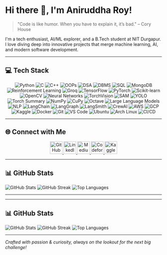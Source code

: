# Hi there 👋, I'm Aniruddha Roy!

> "Code is like humor. When you have to explain it, it’s bad." – Cory House

I'm a tech enthusiast, AI/ML explorer, and a B.Tech student at NIT Durgapur. I love diving deep into innovative projects that merge machine learning, AI, and modern software development.

---

## 💻 Tech Stack

<div align="center">
  <!-- Programming Languages & Fundamentals -->
  <img src="https://img.shields.io/badge/Python-3670A0?style=for-the-badge&logo=python&logoColor=ffdd54" alt="Python"/>
  <img src="https://img.shields.io/badge/C-00599C?style=for-the-badge&logo=c&logoColor=white" alt="C"/>
  <img src="https://img.shields.io/badge/C++-00599C?style=for-the-badge&logo=c%2B%2B&logoColor=white" alt="C++"/>
  <img src="https://img.shields.io/badge/OOPs-007ACC?style=for-the-badge&logo=cplusplus&logoColor=white" alt="OOPs"/>
  <img src="https://img.shields.io/badge/DSA-FF5733?style=for-the-badge" alt="DSA"/>
  <img src="https://img.shields.io/badge/DBMS-003399?style=for-the-badge" alt="DBMS"/>
  <img src="https://img.shields.io/badge/SQL-4479A1?style=for-the-badge&logo=MySQL&logoColor=white" alt="SQL"/>
  <img src="https://img.shields.io/badge/MongoDB-4EA94B?style=for-the-badge&logo=mongodb&logoColor=white" alt="MongoDB"/>
  <img src="https://img.shields.io/badge/Reinforcement_Learning-9B59B6?style=for-the-badge" alt="Reinforcement Learning"/>
  <img src="https://img.shields.io/badge/Groq-1C1C1C?style=for-the-badge" alt="Groq"/>

  <!-- AI/ML Tools & Frameworks -->
  <img src="https://img.shields.io/badge/TensorFlow-F0992A?style=for-the-badge&logo=tensorflow&logoColor=white" alt="TensorFlow"/>
  <img src="https://img.shields.io/badge/PyTorch-EE4C2C?style=for-the-badge&logo=pytorch&logoColor=white" alt="PyTorch"/>
  <img src="https://img.shields.io/badge/Scikit--learn-F7931E?style=for-the-badge&logo=scikit-learn&logoColor=white" alt="Scikit-learn"/>
  <img src="https://img.shields.io/badge/OpenCV-5C3EE8?style=for-the-badge&logo=opencv&logoColor=white" alt="OpenCV"/>
  <img src="https://img.shields.io/badge/Neural_Networks-007ACC?style=for-the-badge&logo=ai&logoColor=white" alt="Neural Networks"/>
  <img src="https://img.shields.io/badge/TorchVision-EE4C2C?style=for-the-badge&logo=pytorch&logoColor=white" alt="TorchVision"/>
  <img src="https://img.shields.io/badge/SAM-4285F4?style=for-the-badge&logo=&logoColor=white" alt="SAM"/>
  <img src="https://img.shields.io/badge/YOLO-E44D26?style=for-the-badge&logo=&logoColor=white" alt="YOLO"/>
  <img src="https://img.shields.io/badge/Torch_Summary-EE4C2C?style=for-the-badge&logo=pytorch&logoColor=white" alt="Torch Summary"/>
  <img src="https://img.shields.io/badge/NumPy-013243?style=for-the-badge&logo=numpy&logoColor=white" alt="NumPy"/>
  <img src="https://img.shields.io/badge/CuPy-FF69B4?style=for-the-badge&logo=python&logoColor=white" alt="CuPy"/>
  <img src="https://img.shields.io/badge/Octave-FC4C02?style=for-the-badge&logo=gnu-octave&logoColor=white" alt="Octave"/>
  <img src="https://img.shields.io/badge/Large%20Language%20Models-FF6600?style=for-the-badge" alt="Large Language Models"/>
  <img src="https://img.shields.io/badge/NLP-9C27B0?style=for-the-badge" alt="NLP"/>
  
  <!-- AI/ML Frameworks & Community Tools -->
  <img src="https://img.shields.io/badge/LangChain-FFB400?style=for-the-badge&logo=langchain&logoColor=black" alt="LangChain"/>
  <img src="https://img.shields.io/badge/LangGraph-007ACC?style=for-the-badge&logo=&logoColor=white" alt="LangGraph"/>
  <img src="https://img.shields.io/badge/LangSmith-2496ED?style=for-the-badge&logo=&logoColor=white" alt="LangSmith"/>
  <img src="https://img.shields.io/badge/CrewAI-00AEEF?style=for-the-badge&logo=&logoColor=white" alt="CrewAI"/>

  <!-- Cloud & Platforms -->
  <img src="https://img.shields.io/badge/AWS-232F3E?style=for-the-badge&logo=amazon-aws&logoColor=white" alt="AWS"/>
  <img src="https://img.shields.io/badge/GCP-4285F4?style=for-the-badge&logo=google-cloud&logoColor=white" alt="GCP"/>
  <img src="https://img.shields.io/badge/Kaggle-20BEFF?style=for-the-badge&logo=kaggle&logoColor=white" alt="Kaggle"/>

  <!-- DevOps & Development Tools -->
  <img src="https://img.shields.io/badge/Docker-2496ED?style=for-the-badge&logo=docker&logoColor=white" alt="Docker"/>
  <img src="https://img.shields.io/badge/Git-F05032?style=for-the-badge&logo=git&logoColor=white" alt="Git"/>
  <img src="https://img.shields.io/badge/VSCode-007ACC?style=for-the-badge&logo=visual-studio-code&logoColor=white" alt="VS Code"/>
  <img src="https://img.shields.io/badge/Ubuntu-E95420?style=for-the-badge&logo=ubuntu&logoColor=white" alt="Ubuntu"/>
  <img src="https://img.shields.io/badge/Arch_Linux-1793D1?style=for-the-badge&logo=arch-linux&logoColor=white" alt="Arch Linux"/>
  <img src="https://img.shields.io/badge/CI%2FCD-8BA870?style=for-the-badge&logo=jenkins&logoColor=white" alt="CI/CD"/>
</div>

---
## 🌐 Connect with Me

<div align="center">
  <a href="https://github.com/Aniruddha521" target="_blank">
    <img src="https://github.githubassets.com/images/modules/logos_page/GitHub-Mark.png" alt="GitHub" width="40" height="40"/>
  </a>
  <a href="https://www.linkedin.com/in/aniruddha-roy-b3b233261/" target="_blank">
    <img src="https://upload.wikimedia.org/wikipedia/commons/c/ca/LinkedIn_logo_initials.png" alt="LinkedIn" width="40" height="40"/>
  </a>
  <a href="https://medium.com/@aniruddharoy535" target="_blank">
    <img src="https://upload.wikimedia.org/wikipedia/commons/e/ec/Medium_logo_Monogram.svg" alt="Medium" width="40" height="40"/>
  </a>
  <a href="https://codeforces.com/profile/__Roy__521" target="_blank">
    <img src="https://sta.codeforces.com/s/61765/images/codeforces-logo-with-telegram.png" alt="Codeforces" width="40" height="40"/>
  </a>
  <a href="https://www.kaggle.com/Aniruddha521" target="_blank">
    <img src="https://upload.wikimedia.org/wikipedia/commons/3/3a/Kaggle_logo.png" alt="Kaggle" width="40" height="40"/>
  </a>
</div>

---

## 📊 GitHub Stats

![GitHub Stats](https://github-readme-stats.vercel.app/api?username=Aniruddha521&theme=dark&hide_border=true&include_all_commits=true&count_private=true)
![GitHub Streak](https://github-readme-streak-stats.herokuapp.com/?user=Aniruddha521&theme=dark&hide_border=true)
![Top Languages](https://github-readme-stats.vercel.app/api/top-langs/?username=Aniruddha521&theme=dark&hide_border=true&include_all_commits=true&count_private=true&layout=compact)

---

---

## 📊 GitHub Stats

![GitHub Stats](https://github-readme-stats.vercel.app/api?username=Aniruddha521&theme=dark&hide_border=true&include_all_commits=true&count_private=true)
![GitHub Streak](https://github-readme-streak-stats.herokuapp.com/?user=Aniruddha521&theme=dark&hide_border=true)
![Top Languages](https://github-readme-stats.vercel.app/api/top-langs/?username=Aniruddha521&theme=dark&hide_border=true&include_all_commits=true&count_private=true&layout=compact)

---

*Crafted with passion & curiosity, always on the lookout for the next big challenge!*
